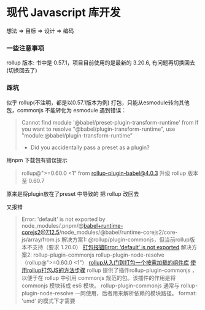 # 现代 Javascript 库开发
想法 => 目标 => 设计 => 编码

### 一些注意事项
rollup 版本: 书中是 0.57.1，项目目前使用的是最新的 3.20.6, 有问题再切换回去(切换回去了)

### 踩坑
似乎 rollup(不注明，都是以0.57.1版本为例) 打包，只能从esmodule转向其他包，commonjs 不能转化为 esmodule
遇到错误：
> Cannot find module '@babel/preset-plugin-transform-runtime' from
> If you want to resolve "@babel/plugin-transform-runtime", use "module:@babel/plugin-transform-runtime"
> - Did you accidentally pass a preset as a plugin?

用npm 下载包有错误提示
> rollup@">=0.60.0 <1" from rollup-plugin-babel@4.0.3
升级 rollup 版本至 0.60.7

原来是将plugin放在了preset 中导致的
把 rollup 改回去

又报错
> Error: 'default' is not exported by node_modules/.pnpm/@babel+runtime-corejs2@7.12.5/node_modules/@babel/runtime-corejs2/core-js/array/from.js
解决方案1: @rollup/plugin-commonjs，但当前rollup版本不支持（要求 1.20.0）
> [打包报错Error: ‘default‘ is not exported](https://devpress.csdn.net/viewdesign/643769e0986c660f3cf9389c.html)
解决方案2: rollup-plugin-commonjs rollup-plugin-node-resolve（rollup@">=0.60.0 <1"）
[rollup从入门到打包一个按需加载的组件库](https://zhuanlan.zhihu.com/p/486644411?utm_id=0)
[使用rollup打包JS的方法步骤](https://www.mianshigee.com/note/detail/63156yth/)
> rollup 提供了插件rollup-plugin-commonjs ，以便于在 rollup 中引用 commonjs 规范的包。该插件的作用是将 commonjs 模块转成 es6 模块。
> rollup-plugin-commonjs 通常与 rollup-plugin-node-resolve 一同使用，后者用来解析依赖的模块路径。
format: 'umd' 的模式下才需要